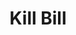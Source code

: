 ---
includes:
  - usage
  
current_page: usage

menu_items:
  - index
  - tenant
  - catalog
  - account
  - payment-method
  - subscription
  - bundle
  - invoice
  - credit
  - payment
  - payment-transaction
  - invoice-payment
  - usage
  - invoice-item
  - custom-field
  - tag
  - tag-definition
  - export
  - admin
  - security
  - aviate-catalog-apis
  - aviate-health-apis

title: Kill Bill

language_tabs:
   - shell
   - java
   - ruby
   - python
   - javascript
   - php

toc_footers:
  - <a href="mailto:support@killbill.io">Report a doc problem </a>

search: true

code_clipboard: true

---